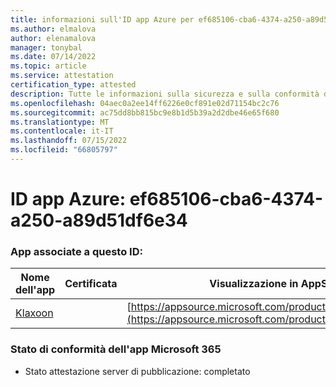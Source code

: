 ```yaml
---
title: informazioni sull'ID app Azure per ef685106-cba6-4374-a250-a89d51df6e34
ms.author: elmalova
author: elenamalova
manager: tonybal
ms.date: 07/14/2022
ms.topic: article
ms.service: attestation
certification_type: attested
description: Tutte le informazioni sulla sicurezza e sulla conformità disponibili per ef685106-cba6-4374-a250-a89d51df6e34.
ms.openlocfilehash: 04aec0a2ee14ff6226e0cf891e02d71154bc2c76
ms.sourcegitcommit: ac75dd8bb815bc9e8b1d5b39a2d2dbe46e65f680
ms.translationtype: MT
ms.contentlocale: it-IT
ms.lasthandoff: 07/15/2022
ms.locfileid: "66805797"
---
```

# <a name="azure-app-id-ef685106-cba6-4374-a250-a89d51df6e34"></a>ID app Azure: ef685106-cba6-4374-a250-a89d51df6e34


### <a name="apps-associated-with-this-id"></a>App associate a questo ID:
| **Nome dell'app** | **Certificata** | **Visualizzazione in AppSource** |
|--------------|---------------|-----------------------|
| [Klaxoon](../forward/WA104382058.md) |  | [https://appsource.microsoft.com/product/office/WA104382058](https://appsource.microsoft.com/product/office/WA104382058) |

### <a name="microsoft-365-app-compliance-status"></a>Stato di conformità dell'app Microsoft 365
- Stato attestazione server di pubblicazione: completato
